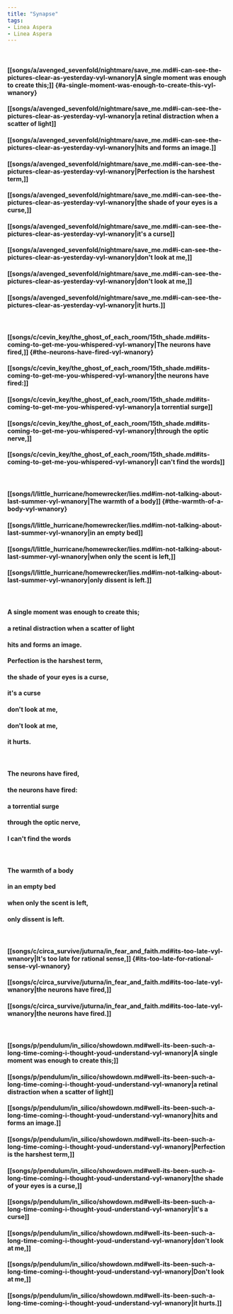 ```yaml
---
title: "Synapse"
tags:
- Linea Aspera
- Linea Aspera
---
```

&nbsp;
#### [[songs/a/avenged_sevenfold/nightmare/save_me.md#i-can-see-the-pictures-clear-as-yesterday-vyl-wnanory|A single moment was enough to create this;]] {#a-single-moment-was-enough-to-create-this-vyl-wnanory}
#### [[songs/a/avenged_sevenfold/nightmare/save_me.md#i-can-see-the-pictures-clear-as-yesterday-vyl-wnanory|a retinal distraction when a scatter of light]]
#### [[songs/a/avenged_sevenfold/nightmare/save_me.md#i-can-see-the-pictures-clear-as-yesterday-vyl-wnanory|hits and forms an image.]]
#### [[songs/a/avenged_sevenfold/nightmare/save_me.md#i-can-see-the-pictures-clear-as-yesterday-vyl-wnanory|Perfection is the harshest term,]]
#### [[songs/a/avenged_sevenfold/nightmare/save_me.md#i-can-see-the-pictures-clear-as-yesterday-vyl-wnanory|the shade of your eyes is a curse,]]
#### [[songs/a/avenged_sevenfold/nightmare/save_me.md#i-can-see-the-pictures-clear-as-yesterday-vyl-wnanory|it's a curse]]
#### [[songs/a/avenged_sevenfold/nightmare/save_me.md#i-can-see-the-pictures-clear-as-yesterday-vyl-wnanory|don't look at me,]]
#### [[songs/a/avenged_sevenfold/nightmare/save_me.md#i-can-see-the-pictures-clear-as-yesterday-vyl-wnanory|don't look at me,]]
#### [[songs/a/avenged_sevenfold/nightmare/save_me.md#i-can-see-the-pictures-clear-as-yesterday-vyl-wnanory|it hurts.]]
&nbsp;
#### [[songs/c/cevin_key/the_ghost_of_each_room/15th_shade.md#its-coming-to-get-me-you-whispered-vyl-wnanory|The neurons have fired,]] {#the-neurons-have-fired-vyl-wnanory}
#### [[songs/c/cevin_key/the_ghost_of_each_room/15th_shade.md#its-coming-to-get-me-you-whispered-vyl-wnanory|the neurons have fired:]]
#### [[songs/c/cevin_key/the_ghost_of_each_room/15th_shade.md#its-coming-to-get-me-you-whispered-vyl-wnanory|a torrential surge]]
#### [[songs/c/cevin_key/the_ghost_of_each_room/15th_shade.md#its-coming-to-get-me-you-whispered-vyl-wnanory|through the optic nerve,]]
#### [[songs/c/cevin_key/the_ghost_of_each_room/15th_shade.md#its-coming-to-get-me-you-whispered-vyl-wnanory|I can't find the words]]
&nbsp;
#### [[songs/l/little_hurricane/homewrecker/lies.md#im-not-talking-about-last-summer-vyl-wnanory|The warmth of a body]] {#the-warmth-of-a-body-vyl-wnanory}
#### [[songs/l/little_hurricane/homewrecker/lies.md#im-not-talking-about-last-summer-vyl-wnanory|in an empty bed]]
#### [[songs/l/little_hurricane/homewrecker/lies.md#im-not-talking-about-last-summer-vyl-wnanory|when only the scent is left,]]
#### [[songs/l/little_hurricane/homewrecker/lies.md#im-not-talking-about-last-summer-vyl-wnanory|only dissent is left.]]
&nbsp;
#### A single moment was enough to create this;
#### a retinal distraction when a scatter of light
#### hits and forms an image.
#### Perfection is the harshest term,
#### the shade of your eyes is a curse,
#### it's a curse  
#### don't look at me,
#### don't look at me,
#### it hurts.
&nbsp;
#### The neurons have fired,
#### the neurons have fired:
#### a torrential surge
#### through the optic nerve,
#### I can't find the words
&nbsp;
#### The warmth of a body
#### in an empty bed  
#### when only the scent is left,
#### only dissent is left.
&nbsp;
#### [[songs/c/circa_survive/juturna/in_fear_and_faith.md#its-too-late-vyl-wnanory|It's too late for rational sense,]] {#its-too-late-for-rational-sense-vyl-wnanory}
#### [[songs/c/circa_survive/juturna/in_fear_and_faith.md#its-too-late-vyl-wnanory|the neurons have fired,]]
#### [[songs/c/circa_survive/juturna/in_fear_and_faith.md#its-too-late-vyl-wnanory|the neurons have fired.]]
&nbsp;
#### [[songs/p/pendulum/in_silico/showdown.md#well-its-been-such-a-long-time-coming-i-thought-youd-understand-vyl-wnanory|A single moment was enough to create this;]]
#### [[songs/p/pendulum/in_silico/showdown.md#well-its-been-such-a-long-time-coming-i-thought-youd-understand-vyl-wnanory|a retinal distraction when a scatter of light]]
#### [[songs/p/pendulum/in_silico/showdown.md#well-its-been-such-a-long-time-coming-i-thought-youd-understand-vyl-wnanory|hits and forms an image.]]
#### [[songs/p/pendulum/in_silico/showdown.md#well-its-been-such-a-long-time-coming-i-thought-youd-understand-vyl-wnanory|Perfection is the harshest term,]]
#### [[songs/p/pendulum/in_silico/showdown.md#well-its-been-such-a-long-time-coming-i-thought-youd-understand-vyl-wnanory|the shade of your eyes is a curse,]]
#### [[songs/p/pendulum/in_silico/showdown.md#well-its-been-such-a-long-time-coming-i-thought-youd-understand-vyl-wnanory|it's a curse]]
#### [[songs/p/pendulum/in_silico/showdown.md#well-its-been-such-a-long-time-coming-i-thought-youd-understand-vyl-wnanory|don't look at me,]]
#### [[songs/p/pendulum/in_silico/showdown.md#well-its-been-such-a-long-time-coming-i-thought-youd-understand-vyl-wnanory|Don't look at me,]]
#### [[songs/p/pendulum/in_silico/showdown.md#well-its-been-such-a-long-time-coming-i-thought-youd-understand-vyl-wnanory|it hurts.]]
